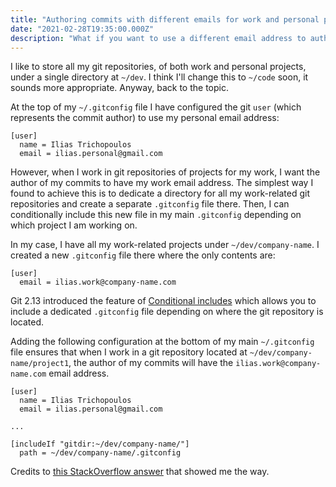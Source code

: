 ```yaml
---
title: "Authoring commits with different emails for work and personal projects"
date: "2021-02-28T19:35:00.000Z"
description: "What if you want to use a different email address to author your commits depending on which project you are working on?"
---
```


I like to store all my git repositories, of both work and personal projects, under a single directory at `~/dev`. I think I'll change this to `~/code` soon, it sounds more appropriate. Anyway, back to the topic.

At the top of my `~/.gitconfig` file I have configured the git `user` (which represents the commit author) to use my personal email address:

```
[user]
  name = Ilias Trichopoulos
  email = ilias.personal@gmail.com
```

However, when I work in git repositories of projects for my work, I want the author of my commits to have my work email address. The simplest way I found to achieve this is to dedicate a directory for all my work-related git repositories and create a separate `.gitconfig` file there. Then, I can conditionally include this new file in my main `.gitconfig` depending on which project I am working on.

In my case, I have all my work-related projects under `~/dev/company-name`. I created a new `.gitconfig` file there where the only contents are:

```
[user]
  email = ilias.work@company-name.com
```

Git 2.13 introduced the feature of [Conditional includes](https://git-scm.com/docs/git-config#_conditional_includes) which allows you to include a dedicated `.gitconfig` file depending on where the git repository is located.

Adding the following configuration at the bottom of my main `~/.gitconfig` file ensures that when I work in a git repository located at `~/dev/company-name/project1`, the author of my commits will have the `ilias.work@company-name.com` email address.

```
[user]
  name = Ilias Trichopoulos
  email = ilias.personal@gmail.com

...

[includeIf "gitdir:~/dev/company-name/"]
  path = ~/dev/company-name/.gitconfig
```

Credits to [this StackOverflow answer](https://stackoverflow.com/a/43654115/1644591) that showed me the way.
